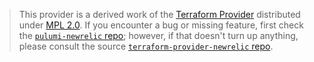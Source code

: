 > This provider is a derived work of the [Terraform Provider](https://github.com/terraform-providers/terraform-provider-newrelic)
> distributed under [MPL 2.0](https://www.mozilla.org/en-US/MPL/2.0/). If you encounter a bug or missing feature,
> first check the [`pulumi-newrelic` repo](/issues); however, if that doesn't turn up anything,
> please consult the source [`terraform-provider-newrelic` repo](https://github.com/terraform-providers/terraform-provider-newrelic/issues).

